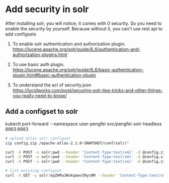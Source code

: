 # Add security in solr
After installing solr, you will notice, it comes with 0 security. So you need to enable the security by yourself. Because without it, you can't use rest api 
to add configsets


1. To enable solr authentication and authorization plugin. 
https://lucene.apache.org/solr/guide/6_6/authentication-and-authorization-plugins.html

2. To use basic auth plugin.
https://lucene.apache.org/solr/guide/6_6/basic-authentication-plugin.html#basic-authentication-plugin

3. To understand the acl of security.json
https://lucidworks.com/post/securing-solr-tips-tricks-and-other-things-you-really-need-to-know/ 


## Add a configset to solr
kubectl port-forward --namespace user-pengfei svc/pengfei-solr-headless 8983:8983

``` bash
# upload atlas solr configset
zip config.zip /apache-atlas-2.1.0-SNAPSHOT/conf/solr/*

curl -X POST -u solr:pwd --header 'Content-Type:text/xml' -d @config.zip 'http://solr.kub.sspcloud.fr/solr/admin/configs?action=CREATE&name=vertex_index'
curl -X POST -u solr:pwd --header 'Content-Type:text/xml' -d @config.zip 'http://solr.kub.sspcloud.fr/solr/admin/configs?action=CREATE&name=edge_index'
curl -X POST -u solr:pwd --header 'Content-Type:text/xml' -d @config.zip 'http://solr.kub.sspcloud.fr/solr/admin/configs?action=CREATE&name=fulltext_index'

# list existing configset
curl -X GET -u solr:kpZHPwJWokqawv39ycHM --header 'Content-Type:text/xml' 'http://solr.kub.sspcloud.fr/api/cluster/configs?omitHeader=true'
```